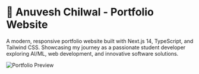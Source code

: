 # 🚀 Anuvesh Chilwal - Portfolio Website

A modern, responsive portfolio website built with Next.js 14, TypeScript, and Tailwind CSS. Showcasing my journey as a passionate student developer exploring AI/ML, web development, and innovative software solutions.

![Portfolio Preview](https://portfolio-v2-git-main-masters-projects-0e320efc.vercel.app?_vercel_share=AQ3TFi5NhaSs5hXouOgnuuraIyYshM9w)


